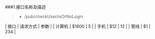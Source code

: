 ###1.接口名称及描述
>* /pub/checkUser/isOrNoLogin

| 接口     | 请求方式   |  参数  |
| 计算机     | \$1600 |   5     |
| 手机        |   \$12   |   12   |
| 管线        | \$1    |  234  |




